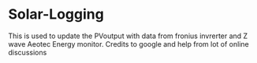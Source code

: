 # Solar-Logging
This is used to update the PVoutput with data from fronius invrerter and Z wave Aeotec Energy monitor.
Credits to google and help from lot of online discussions
